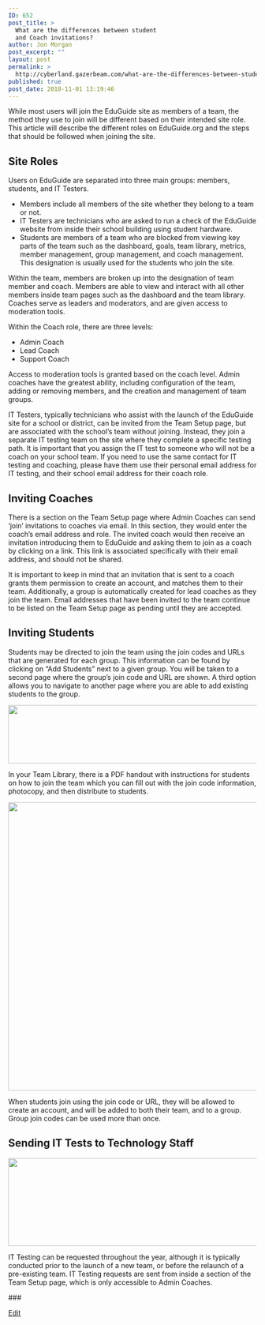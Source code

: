 ```yaml
---
ID: 652
post_title: >
  What are the differences between student
  and Coach invitations?
author: Jon Morgan
post_excerpt: ""
layout: post
permalink: >
  http://cyberland.gazerbeam.com/what-are-the-differences-between-student-and-coach-invitations
published: true
post_date: 2018-11-01 13:19:46
---
```

<p>While most users will join the EduGuide site as members of a team, the method they use to join will be different based on their intended site role. This article will describe the different roles on EduGuide.org and the steps that should be followed when joining the site.</p>
<h2>Site Roles</h2>
<p>Users on EduGuide are separated into three main groups: members, students, and IT Testers. </p>
<p></p>
<ul>
<li>Members include all members of the site whether they belong to a team or not.</li>
<li>IT Testers are technicians who are asked to run a check of the EduGuide website from inside their school building using student hardware.</li>
<li>Students are members of a team who are blocked from viewing key parts of the team such as the dashboard, goals, team library, metrics, member management, group management, and coach management. This designation is usually used for the students who join the site.</li>
</ul>
<p></p>
<p>Within the team, members are broken up into the designation of team member and coach. Members are able to view and interact with all other members inside team pages such as the dashboard and the team library. Coaches serve as leaders and moderators, and are given access to moderation tools.</p>
<p></p>
<p>Within the Coach role, there are three levels:</p>
<p></p>
<ul>
<li>Admin Coach</li>
<li>Lead Coach</li>
<li>Support Coach</li>
</ul>
<p></p>
<p>Access to moderation tools is granted based on the coach level. Admin coaches have the greatest ability, including configuration of the team, adding or removing members, and the creation and management of team groups.</p>
<p></p>
<p>IT Testers, typically technicians who assist with the launch of the EduGuide site for a school or district, can be invited from the Team Setup page, but are associated with the school’s team without joining. Instead, they join a separate IT testing team on the site where they complete a specific testing path. It is important that you assign the IT test to someone who will not be a coach on your school team. If you need to use the same contact for IT testing and coaching, please have them use their personal email address for IT testing, and their school email address for their coach role.</p>
<h2>Inviting Coaches</h2>
<p>There is a section on the Team Setup page where Admin Coaches can send ‘join’ invitations to coaches via email. In this section, they would enter the coach’s email address and role. The invited coach would then receive an invitation introducing them to EduGuide and asking them to join as a coach by clicking on a link. This link is associated specifically with their email address, and should not be shared.</p>
<p></p>
<p>It is important to keep in mind that an invitation that is sent to a coach grants them permission to create an account, and matches them to their team. Additionally, a group is automatically created for lead coaches as they join the team. Email addresses that have been invited to the team continue to be listed on the Team Setup page as pending until they are accepted.</p>
<h2>Inviting Students</h2>
<p>Students may be directed to join the team using the join codes and URLs that are generated for each group. This information can be found by clicking on “Add Students” next to a given group. You will be taken to a second page where the group’s join code and URL are shown. A third option allows you to navigate to another page where you are able to add existing students to the group.</p>
<p></p>
<p><img src="http://cyberland.gazerbeam.com/wp-content/uploads/2018/10/null-15.png" width="624" height="118" alt="" title=""></p>
<p></p>
<p>In your Team Library, there is a PDF handout with instructions for students on how to join the team which you can fill out with the join code information, photocopy, and then distribute to students.</p>
<p></p>
<p><img src="http://cyberland.gazerbeam.com/wp-content/uploads/2018/10/null-16.png" width="589" height="584" alt="" title=""></p>
<p></p>
<p>When students join using the join code or URL, they will be allowed to create an account, and will be added to both their team, and to a group. Group join codes can be used more than once.</p>
<h2>Sending IT Tests to Technology Staff</h2>
<p><img src="http://cyberland.gazerbeam.com/wp-content/uploads/2018/10/null-17.png" width="624" height="178" alt="" title=""></p>
<p></p>
<p>IT Testing can be requested throughout the year, although it is typically conducted prior to the launch of a new team, or before the relaunch of a pre-existing team. IT Testing requests are sent from inside a section of the Team Setup page, which is only accessible to Admin Coaches.</p>
<p></p>
<p>###</p>
<p><a href="https://docs.google.com/document/d/15Bpoe2ShKFbnkDR4c5t-WatJnHuGtnTYd-TXIzSsKEg/edit?usp=sharing">Edit</a></p>
<p></p>
<p></p>
<p></p>
<p></p>
